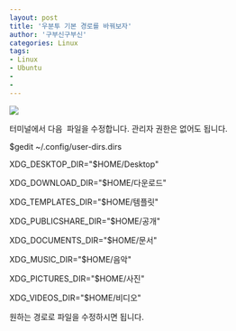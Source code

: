 ```yaml
---
layout: post
title: '우분투 기본 경로를 바꿔보자'
author: '구부신구부신'
categories: Linux
tags:
- Linux
- Ubuntu
-
- 
---
```



<script> location.href='https://cafe.naver.com/develoid/868682' ; </script>

<p><img src="https://cafeptthumb-phinf.pstatic.net/MjAxOTA0MTVfMjgz/MDAxNTU1MjYwMTAwNDE4.1HO2uYWst6bDHPlbGFn4RBVh7LKTLfWg0cLsDCEo0Ksg.0F-FMIXUREoq9fwDHvPl9bW_9LpbREdRzGEWA1EFxvkg.PNG.kkw2821/%EB%94%94%EB%B2%A8%EB%A1%9C%EC%9D%B4%EB%93%9C_%EA%B8%80%EC%96%91%EC%8B%9D_%EB%94%94%ED%8F%B4%ED%8A%B8.png?type=w740"></p><p>터미널에서 다음&nbsp; 파일을 수정합니다. 관리자 권한은 없어도 됩니다.&nbsp;</p><p>$gedit ~/.config/user-dirs.dirs</p><p>XDG_DESKTOP_DIR="$HOME/Desktop"</p><p>XDG_DOWNLOAD_DIR="$HOME/다운로드"</p><p>XDG_TEMPLATES_DIR="$HOME/템플릿"</p><p>XDG_PUBLICSHARE_DIR="$HOME/공개"</p><p>XDG_DOCUMENTS_DIR="$HOME/문서"</p><p>XDG_MUSIC_DIR="$HOME/음악"</p><p>XDG_PICTURES_DIR="$HOME/사진"</p><p>XDG_VIDEOS_DIR="$HOME/비디오"</p><p>원하는 경로로 파일을 수정하시면 됩니다.&nbsp;</p></p>
